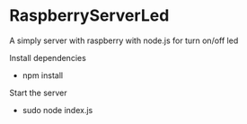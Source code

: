 # RaspberryServerLed

A simply server with raspberry with node.js for turn on/off led

Install dependencies
- npm install 

Start the server
- sudo node index.js
